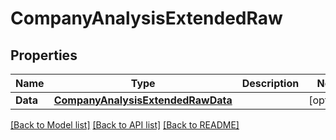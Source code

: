 # CompanyAnalysisExtendedRaw

## Properties

Name | Type | Description | Notes
------------ | ------------- | ------------- | -------------
**Data** | [**CompanyAnalysisExtendedRawData**](companyAnalysisExtendedRawData.md) |  | [optional] 

[[Back to Model list]](../README.md#documentation-for-models) [[Back to API list]](../README.md#documentation-for-api-endpoints) [[Back to README]](../README.md)


